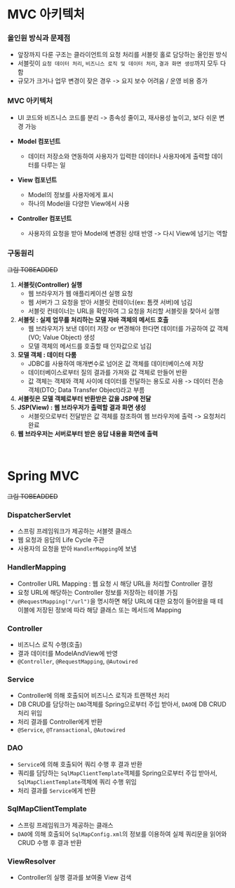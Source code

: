 # MVC 아키텍처

### 올인원 방식과 문제점
 * 앞장까지 다룬 구조는 클라이언트의 요청 처리를 서블릿 홀로 담당하는 올인원 방식
 * 서블릿이 `요청 데이터 처리`, `비즈니스 로직 및 데이터 처리`, `결과 화면 생성`까지 모두 다 함
 * 규모가 크거나 업무 변경이 잦은 경우 -> 요지 보수 어려움 / 운영 비용 증가

### MVC 아키텍처
 * UI 코드와 비즈니스 코드를 분리 -> 종속성 줄이고, 재사용성 높이고, 보다 쉬운 변경 가능

 * **Model 컴포넌트**
    * 데이터 저장소와 연동하여 사용자가 입력한 데이터나 사용자에게 출력할 데이터를 다루는 일

 * **View 컴포넌트**
    * Model의 정보를 사용자에게 표시
    * 하나의 Model을 다양한 View에서 사용

 * **Controller 컴포넌트**
    * 사용자의 요청을 받아 Model에 변경된 상태 반영 -> 다시 View에 넘기는 역할

### 구동원리
~~그림 TOBEADDED~~
 1) **서블릿(Controller) 실행**
    * 웹 브라우저가 웹 애플리케이션 실행 요청
    * 웹 서버가 그 요청을 받아 서블릿 컨테이너(ex: 톰캣 서버)에 넘김
    * 서블릿 컨테이너는 URL을 확인하여 그 요청을 처리할 서블릿을 찾아서 실행
 2) **서블릿 : 실제 업무를 처리하는 모델 자바 객체의 메서드 호출**
    * 웹 브라우저가 보낸 데이터 저장 or 변경해야 한다면 데이터를 가공하여 값 객체(VO; Value Object) 생성
    * 모델 객체의 메서드를 호출할 때 인자값으로 넘김
 3) **모델 객체 : 데이터 다룸**
    * JDBC를 사용하여 매개변수로 넘어온 값 객체를 데이터베이스에 저장
    * 데이터베이스로부터 질의 결과를 가져와 값 객체로 만들어 반환
    * 값 객체는 객체와 객체 사이에 데이터를 전달하는 용도로 사용 -> 데이터 전송 객체(DTO; Data Transfer Object)라고 부름
 4) **서블릿은 모델 객체로부터 반환받은 값을 JSP에 전달**
 5) **JSP(View) : 웹 브라우저가 출력할 결과 화면 생성**
    * 서블릿으로부터 전달받은 값 객체를 참조하여 웹 브라우저에 출력 -> 요청처리 완료
 6) **웹 브라우저는 서버로부터 받은 응답 내용을 화면에 출력**

</br>

# Spring MVC
~~그림 TOBEADDED~~

### DispatcherServlet
 * 스프링 프레임워크가 제공하는 서블렛 클래스
 * 웹 요청과 응답의 Life Cycle 주관
 * 사용자의 요청을 받아 `HandlerMapping`에 보냄

### HandlerMapping
 * Controller URL Mapping : 웹 요청 시 해당 URL을 처리할 Controller 결정
 * 요청 URL에 해당하는 Controller 정보를 저장하는 테이블 가짐
 * `@RequestMapping("/url")`을 명시하면 해당 URL에 대한 요청이 들어왔을 때 테이블에 저장된 정보에 따라 해당 클래스 또는 메서드에 Mapping

### Controller
 * 비즈니스 로직 수행(호출)
 * 결과 데이터를 ModelAndView에 반영
 * `@Controller`, `@RequestMapping`, `@Autowired`

### Service
 * Controller에 의해 호출되어 비즈니스 로직과 트랜잭션 처리
 * DB CRUD를 담당하는 `DAO`객체를 Spring으로부터 주입 받아서, `DAO`에 DB CRUD처리 위임
 * 처리 결과를 Controller에게 반환
 * `@Service`, `@Transactional`, `@Autowired`

### DAO
 * `Service`에 의해 호출되어 쿼리 수행 후 결과 반환
 * 쿼리를 담당하는 `SqlMapClientTemplate`객체를 Spring으로부터 주입 받아서, `SqlMapClientTemplate`객체에 쿼리 수행 위임
 * 처리 결과를 `Service`에게 반환

### SqlMapClientTemplate
 * 스프링 프레임워크가 제공하는 클래스
 * `DAO`에 의해 호출되어 `SqlMapConfig.xml`의 정보를 이용하여 실제 쿼리문을 읽어와 CRUD 수행 후 결과 반환

### ViewResolver
 * Controller의 실행 결과를 보여줄 View 검색
